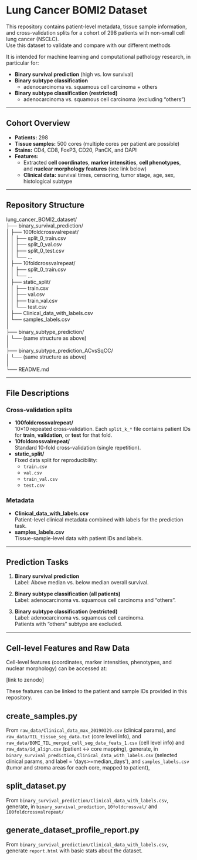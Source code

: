 # Lung Cancer BOMI2 Dataset

This repository contains patient-level metadata, tissue sample information, and cross-validation splits for a cohort of 298 patients with non-small cell lung cancer (NSCLC).  
Use this dataset to validate and compare with our different methods

It is intended for machine learning and computational pathology research, in particular for:

- **Binary survival prediction** (high vs. low survival)
- **Binary subtype classification**  
  - adenocarcinoma vs. squamous cell carcinoma + others
- **Binary subtype classification (restricted)**  
  - adenocarcinoma vs. squamous cell carcinoma (excluding “others”)

---

## Cohort Overview

- **Patients:** 298  
- **Tissue samples:** 500 cores (multiple cores per patient are possible)  
- **Stains:** CD4, CD8, FoxP3, CD20, PanCK, and DAPI  
- **Features:**  
  - Extracted **cell coordinates**, **marker intensities**, **cell phenotypes**, and **nuclear morphology features** (see link below)
  - **Clinical data:** survival times, censoring, tumor stage, age, sex, histological subtype

---

## Repository Structure
lung_cancer_BOMI2_dataset/  
├── binary_survival_prediction/   
│ ├── 100foldcrossvalrepeat/  
│ │ ├── split_0_train.csv  
│ │ ├── split_0_val.csv  
│ │ ├── split_0_test.csv  
│ │ └── ...  
│ ├── 10foldcrossvalrepeat/  
│ │ ├── split_0_train.csv  
│ │ └── ...  
│ ├── static_split/  
│ │ ├── train.csv  
│ │ ├── val.csv  
│ │ ├── train_val.csv  
│ │ └── test.csv  
│ ├── Clinical_data_with_labels.csv  
│ └── samples_labels.csv  
│  
├── binary_subtype_prediction/  
│ └── (same structure as above)  
│  
├── binary_subtype_prediction_ACvsSqCC/  
│ └── (same structure as above)  
│  
└── README.md  




---

## File Descriptions

### Cross-validation splits

- **100foldcrossvalrepeat/**  
  10×10 repeated cross-validation. Each `split_k_*` file contains patient IDs for **train**, **validation**, or **test** for that fold.
- **10foldcrossvalrepeat/**  
  Standard 10-fold cross-validation (single repetition).
- **static_split/**  
  Fixed data split for reproducibility:
  - `train.csv`
  - `val.csv`
  - `train_val.csv`
  - `test.csv`

### Metadata

- **Clinical_data_with_labels.csv**  
  Patient-level clinical metadata combined with labels for the prediction task.
- **samples_labels.csv**  
  Tissue-sample-level data with patient IDs and labels.

---

## Prediction Tasks

1. **Binary survival prediction**  
   Label: Above median vs. below median overall survival.

2. **Binary subtype classification (all patients)**  
   Label: adenocarcinoma vs. squamous cell carcinoma and “others”.

3. **Binary subtype classification (restricted)**  
   Label: adenocarcinoma vs. squamous cell carcinoma.  
   Patients with “others” subtype are excluded.

---

## Cell-level Features and Raw Data

Cell-level features (coordinates, marker intensities, phenotypes, and nuclear morphology) can be accessed at:

[link to zenodo]

These features can be linked to the patient and sample IDs provided in this repository.




## create_samples.py
From `raw_data/Clinical_data_max_20190329.csv` (clinical params),
and `raw_data/TIL_tissue_seg_data.txt` (core level info),
and `raw_data/BOMI_TIL_merged_cell_seg_data_feats_1.csv` (cell level info) 
and `raw_data/id_align.csv` (patient <-> core mapping),
generate, in `binary_survival_prediction`,
 `Clinical_data_with_labels.csv` (selected clinical params, and label = 'days>=median_days'),
and `samples_labels.csv` (tumor and stroma areas for each core, mapped to patient),

## split_dataset.py
From `binary_survival_prediction/Clinical_data_with_labels.csv`,
generate, in `binary_survival_prediction`,
 `10foldcrossval/` and `100foldcrossvalrepeat/`

## generate_dataset_profile_report.py
From `binary_survival_prediction/Clinical_data_with_labels.csv`,
generate `report.html` with basic stats about the dataset.

